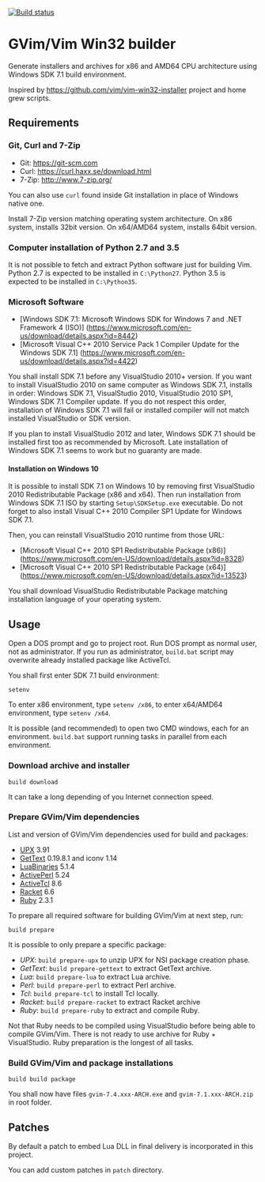 [![Build status](https://ci.appveyor.com/api/projects/status/2arjuao3028n44p1?svg=true)](https://ci.appveyor.com/project/lboulard/vim-win32-build)

# GVim/Vim Win32 builder

Generate installers and archives for x86 and AMD64 CPU architecture using
Windows SDK 7.1 build environment.

Inspired by <https://github.com/vim/vim-win32-installer> project and home grew
scripts.

## Requirements

### Git, Curl and 7-Zip

- Git: <https://git-scm.com>
- Curl: <https://curl.haxx.se/download.html>
- 7-Zip: <http://www.7-zip.org/>

You can also use `curl` found inside Git installation in place of Windows
native one.

Install 7-Zip version matching operating system architecture. On x86 system,
installs 32bit version. On x64/AMD64 system, installs 64bit version.

### Computer installation of Python 2.7 and 3.5

It is not possible to fetch and extract Python software just for building Vim.
Python 2.7 is expected to be installed in `C:\Python27`. Python 3.5 is expected
to be installed in `C:\Python35`.

### Microsoft Software

- [Windows SDK 7.1: Microsoft Windows SDK for Windows 7 and .NET Framework 4 (ISO)]
  (https://www.microsoft.com/en-us/download/details.aspx?id=8442)
- [Microsoft Visual C++ 2010 Service Pack 1 Compiler Update for the Windows SDK 7.1]
  (https://www.microsoft.com/en-us/download/details.aspx?id=4422)

You shall install SDK 7.1 before any VisualStudio 2010+ version.  If you want
to install VisualStudio 2010 on same computer as Windows SDK 7.1, installs in
order: Windows SDK 7.1, VisualStudio 2010, VisualStudio 2010 SP1, Windows SDK
7.1 Compiler update. If you do not respect this order, installation of Windows
SDK 7.1 will fail or installed compiler will not match installed VisualStudio
or SDK version.

If you plan to install VisualStudio 2012 and later, Windows SDK 7.1 should be
installed first too as recommended by Microsoft. Late installation of Windows
SDK 7.1 seems to work but no guaranty are made.

#### Installation on Windows 10

It is possible to install SDK 7.1 on Windows 10 by removing first VisualStudio
2010 Redistributable Package (x86 and x64). Then run installation from Windows
SDK 7.1 ISO by starting `Setup\SDKSetup.exe` executable. Do not forget to also
install Visual C++ 2010 Compiler SP1 Update for Windows SDK 7.1.

Then, you can reinstall VisualStudio 2010 runtime from those URL:

- [Microsoft Visual C++ 2010 SP1 Redistributable Package (x86)]
  (https://www.microsoft.com/en-US/download/details.aspx?id=8328)
- [Microsoft Visual C++ 2010 SP1 Redistributable Package (x64)]
 (https://www.microsoft.com/en-US/download/details.aspx?id=13523)

You shall download VisualStudio Redistributable Package matching installation
language of your operating system.

## Usage

Open a DOS prompt and go to project root. Run DOS prompt as normal user, not as
administrator. If you run as administrator, `build.bat` script may overwrite
already installed package like ActiveTcl.

You shall first enter SDK 7.1 build environment:

```dosbatch
setenv
```

To enter x86 environment, type `setenv /x86`, to enter x64/AMD64 environment,
type `setenv /x64`.

It is possible (and recommended) to open two CMD windows, each for an
environment. `build.bat` support running tasks in parallel from each
environment.

### Download archive and installer

```dosbatch
build download
```

It can take a long depending of you Internet connection speed.

### Prepare GVim/Vim dependencies

List and version of GVim/Vim dependencies used for build and packages:

- [UPX](http://upx.sourceforge.net/) 3.91
- [GetText](https://github.com/mlocati/gettext-iconv-windows) 0.19.8.1 and iconv 1.14
- [LuaBinaries](http://luabinaries.sourceforge.net/download.html) 5.1.4
- [ActivePerl](http://www.activestate.com/activeperl/downloads) 5.24
- [ActiveTcl](http://www.activestate.com/activetcl/downloads) 8.6
- [Racket](https://download.racket-lang.org/) 6.6
- [Ruby](https://www.ruby-lang.org/en/downloads/) 2.3.1

To prepare all required software for building GVim/Vim at next step, run:

```dosbatch
build prepare
```

It is possible to only prepare a specific package:
 - _UPX_: `build prepare-upx` to unzip UPX for NSI package creation phase.
 - _GetText_: `build prepare-gettext` to extract GetText archive.
 - _Lua_: `build prepare-lua` to extract Lua archive.
 - _Perl_: `build prepare-perl` to extract Perl archive.
 - _Tcl_: `build prepare-tcl` to install Tcl locally.
 - _Racket_: `build prepare-racket` to extract Racket archive
 - _Ruby_: `build prepare-ruby` to extract and compile Ruby.

Not that Ruby needs to be compiled using VisualStudio before being able to
compile GVim/Vim. There is not ready to use archive for Ruby + VisualStudio.
Ruby preparation is the longest of all tasks.

### Build GVim/Vim and package installations

```dosbatch
build build package
```

You shall now have files `gvim-7.4.xxx-ARCH.exe` and `gvim-7.1.xxx-ARCH.zip` in
root folder.

## Patches

By default a patch to embed Lua DLL in final delivery is incorporated in this
project.

You can add custom patches in `patch` directory.
